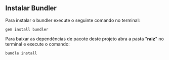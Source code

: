 ## Instalar Bundler
Para instalar o bundler execute o seguinte comando no terminal:
```
gem install bundler
```
Para baixar as dependências de pacote deste projeto abra a pasta "**raiz**" no terminal e execute o comando:
```
bundle install
```
